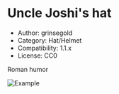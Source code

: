 # Uncle Joshi's hat

* Author: grinsegold
* Category: Hat/Helmet
* Compatibility: 1.1.x
* License: CC0

Roman humor

![Example](Uncle_Joshi's_hat_demo.png)

